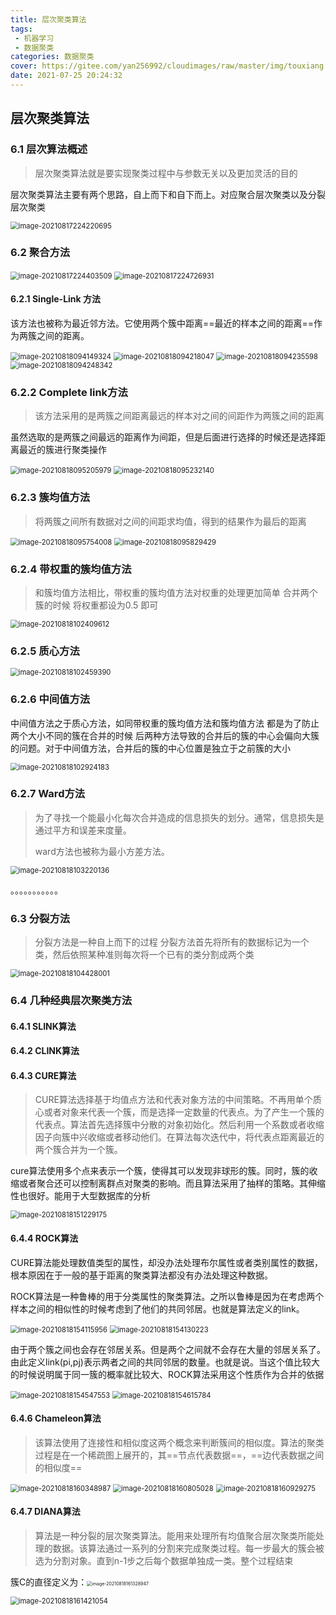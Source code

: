 ```yaml
---
title: 层次聚类算法
tags:
 - 机器学习
 - 数据聚类
categories: 数据聚类
cover: https://gitee.com/yan256992/cloudimages/raw/master/img/touxiang.png
date: 2021-07-25 20:24:32
---
```




## 层次聚类算法

### 6.1 层次算法概述

> 层次聚类算法就是要实现聚类过程中与参数无关以及更加灵活的目的

层次聚类算法主要有两个思路，自上而下和自下而上。对应聚合层次聚类以及分裂层次聚类

<img src="https://gitee.com/yan256992/cloudimages/raw/master/img/image-20210817224220695.png" alt="image-20210817224220695" style="zoom:80%;" />

### 6.2 聚合方法

<img src="https://gitee.com/yan256992/cloudimages/raw/master/img/image-20210817224403509.png" alt="image-20210817224403509" style="zoom:80%;" />

<img src="https://gitee.com/yan256992/cloudimages/raw/master/img/image-20210817224726931.png" alt="image-20210817224726931" style="zoom:80%;" />

#### 6.2.1 Single-Link 方法

该方法也被称为最近邻方法。它使用两个簇中距离==最近的样本之间的距离==作为两簇之间的距离。

<img src="https://gitee.com/yan256992/cloudimages/raw/master/img/image-20210818094149324.png" alt="image-20210818094149324" style="zoom:80%;" />

<img src="https://gitee.com/yan256992/cloudimages/raw/master/img/image-20210818094218047.png" alt="image-20210818094218047" style="zoom:80%;" />

<img src="https://gitee.com/yan256992/cloudimages/raw/master/img/image-20210818094235598.png" alt="image-20210818094235598" style="zoom:80%;" />

<img src="https://gitee.com/yan256992/cloudimages/raw/master/img/image-20210818094248342.png" alt="image-20210818094248342" style="zoom:80%;" />

### 6.2.2 Complete link方法

>  该方法采用的是两簇之间距离最远的样本对之间的间距作为两簇之间的距离

虽然选取的是两簇之间最远的距离作为间距，但是后面进行选择的时候还是选择距离最近的簇进行聚类操作

<img src="https://gitee.com/yan256992/cloudimages/raw/master/img/image-20210818095205979.png" alt="image-20210818095205979" style="zoom:80%;" />

<img src="https://gitee.com/yan256992/cloudimages/raw/master/img/image-20210818095232140.png" alt="image-20210818095232140" style="zoom:80%;" />

###  6.2.3 簇均值方法

> 将两簇之间所有数据对之间的间距求均值，得到的结果作为最后的距离

<img src="https://gitee.com/yan256992/cloudimages/raw/master/img/image-20210818095754008.png" alt="image-20210818095754008" style="zoom:80%;" />

<img src="https://gitee.com/yan256992/cloudimages/raw/master/img/image-20210818095829429.png" alt="image-20210818095829429" style="zoom:80%;" />

### 6.2.4 带权重的簇均值方法

> 和簇均值方法相比，带权重的簇均值方法对权重的处理更加简单 合并两个簇的时候 将权重都设为0.5 即可

<img src="https://gitee.com/yan256992/cloudimages/raw/master/img/image-20210818102409612.png" alt="image-20210818102409612" style="zoom:80%;" />

### 6.2.5 质心方法

<img src="https://gitee.com/yan256992/cloudimages/raw/master/img/image-20210818102459390.png" alt="image-20210818102459390" style="zoom:80%;" />

### 6.2.6 中间值方法

中间值方法之于质心方法，如同带权重的簇均值方法和簇均值方法 都是为了防止两个大小不同的簇在合并的时候 后两种方法导致的合并后的簇的中心会偏向大簇的问题。对于中间值方法，合并后的簇的中心位置是独立于之前簇的大小

<img src="https://gitee.com/yan256992/cloudimages/raw/master/img/image-20210818102924183.png" alt="image-20210818102924183" style="zoom:80%;" />

### 6.2.7 Ward方法

> 为了寻找一个能最小化每次合并造成的信息损失的划分。通常，信息损失是通过平方和误差来度量。
>
> ward方法也被称为最小方差方法。

<img src="https://gitee.com/yan256992/cloudimages/raw/master/img/image-20210818103220136.png" alt="image-20210818103220136" style="zoom:80%;" />

。。。。。。。。。。。



### 6.3 分裂方法

> 分裂方法是一种自上而下的过程 分裂方法首先将所有的数据标记为一个类，然后依照某种准则每次将一个已有的类分割成两个类

<img src="https://gitee.com/yan256992/cloudimages/raw/master/img/image-20210818104428001.png" alt="image-20210818104428001" style="zoom:80%;" />

### 6.4 几种经典层次聚类方法

#### 6.4.1 SLINK算法

#### 6.4.2 CLINK算法

#### 6.4.3 CURE算法

> CURE算法选择基于均值点方法和代表对象方法的中间策略。不再用单个质心或者对象来代表一个簇，而是选择一定数量的代表点。为了产生一个簇的代表点。算法首先选择簇中分散的对象初始化。然后利用一个系数或者收缩因子向簇中兴收缩或者移动他们。在算法每次迭代中，将代表点距离最近的两个簇合并为一个簇。

cure算法使用多个点来表示一个簇，使得其可以发现非球形的簇。同时，簇的收缩或者聚合还可以控制离群点对聚类的影响。而且算法采用了抽样的策略。其伸缩性也很好。能用于大型数据库的分析

<img src="https://gitee.com/yan256992/cloudimages/raw/master/img/image-20210818151229175.png" alt="image-20210818151229175" style="zoom:80%;" />

#### 6.4.4 ROCK算法

CURE算法能处理数值类型的属性，却没办法处理布尔属性或者类别属性的数据，根本原因在于一般的基于距离的聚类算法都没有办法处理这种数据。

ROCK算法是一种鲁棒的用于分类属性的聚类算法。之所以鲁棒是因为在考虑两个样本之间的相似性的时候考虑到了他们的共同邻居。也就是算法定义的link。

<img src="https://gitee.com/yan256992/cloudimages/raw/master/img/image-20210818154115956.png" alt="image-20210818154115956" style="zoom:80%;" />

<img src="https://gitee.com/yan256992/cloudimages/raw/master/img/image-20210818154130223.png" alt="image-20210818154130223" style="zoom:80%;" />

由于两个簇之间也会存在邻居关系。但是两个之间就不会存在大量的邻居关系了。由此定义link(pi,pj)表示两者之间的共同邻居的数量。也就是说。当这个值比较大的时候说明属于同一簇的概率就比较大、ROCK算法采用这个性质作为合并的依据

<img src="https://gitee.com/yan256992/cloudimages/raw/master/img/image-20210818154547553.png" alt="image-20210818154547553" style="zoom:80%;" />

<img src="https://gitee.com/yan256992/cloudimages/raw/master/img/image-20210818154615784.png" alt="image-20210818154615784" style="zoom:80%;" />

#### 6.4.6 Chameleon算法

> 该算法使用了连接性和相似度这两个概念来判断簇间的相似度。算法的聚类过程是在一个稀疏图上展开的，其==节点代表数据==，==边代表数据之间的相似度==

<img src="https://gitee.com/yan256992/cloudimages/raw/master/img/image-20210818160348987.png" alt="image-20210818160348987" style="zoom:80%;" />

<img src="https://gitee.com/yan256992/cloudimages/raw/master/img/image-20210818160805028.png" alt="image-20210818160805028" style="zoom:80%;" />

<img src="https://gitee.com/yan256992/cloudimages/raw/master/img/image-20210818160929275.png" alt="image-20210818160929275" style="zoom:80%;" />

#### 6.4.7 DIANA算法

> 算法是一种分裂的层次聚类算法。能用来处理所有均值聚合层次聚类所能处理的数据。该算法通过一系列的分割来完成聚类过程。每一步最大的簇会被选为分割对象。直到n-1步之后每个数据单独成一类。整个过程结束

簇C的直径定义为：<img src="https://gitee.com/yan256992/cloudimages/raw/master/img/image-20210818161328947.png" alt="image-20210818161328947" style="zoom:50%;" />

<img src="https://gitee.com/yan256992/cloudimages/raw/master/img/image-20210818161421054.png" alt="image-20210818161421054" style="zoom:80%;" />

